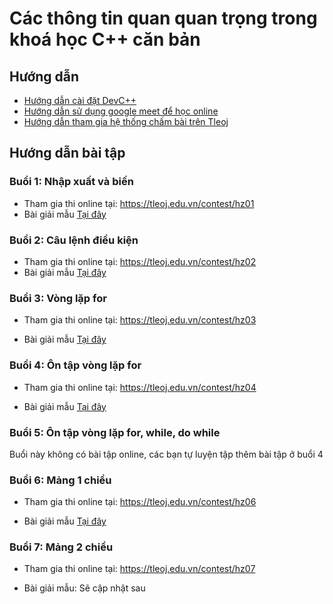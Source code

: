 # Các thông tin quan quan trọng trong khoá học C++ căn bản

## Hướng dẫn

- [Hướng dẫn cài đặt DevC++](https://github.com/zukahai/cpp-basics-tutorial/raw/main/Khoá%20học/00_initial/Cài%20đặt%20môi%20trường.docx)
- [Hướng dẫn sử dụng google meet để học online](https://github.com/zukahai/cpp-basics-tutorial/blob/main/Khoá%20học/00_initial/ggmeet.md)
- [Hướng dẫn tham gia hệ thống chấm bài trên Tleoj](https://github.com/zukahai/cpp-basics-tutorial/blob/main/Quyết/10_online_jundge_system/readme.md)

## Hướng dẫn bài tập

### Buổi 1: Nhập xuất và biến

- Tham gia thi online tại:
https://tleoj.edu.vn/contest/hz01
- Bài giải mẫu [Tại đây](https://github.com/zukahai/cpp-basics-tutorial/blob/main/Khoá%20học/01_cin_cout_variable/exercises.md)

### Buổi 2: Câu lệnh điều kiện

- Tham gia thi online tại:
https://tleoj.edu.vn/contest/hz02
- Bài giải mẫu [Tại đây](https://github.com/zukahai/cpp-basics-tutorial/blob/main/Khoá%20học/02_if_else/readme.md)

### Buổi 3: Vòng lặp for

- Tham gia thi online tại:
https://tleoj.edu.vn/contest/hz03

- Bài giải mẫu [Tại đây](https://github.com/zukahai/cpp-basics-tutorial/blob/main/Khoá%20học/03_for_loop/readme.md)

### Buổi 4: Ôn tập vòng lặp for
- Tham gia thi online tại:
https://tleoj.edu.vn/contest/hz04

- Bài giải mẫu [Tại đây](https://github.com/zukahai/cpp-basics-tutorial/tree/main/Khoá%20học/05_while_do_while/ex4)

### Buổi 5: Ôn tập vòng lặp for, while, do while

Buổi này không có bài tập online, các bạn tự luyện tập thêm bài tập ở buổi 4

### Buổi 6: Mảng 1 chiều
- Tham gia thi online tại:
https://tleoj.edu.vn/contest/hz06

- Bài giải mẫu [Tại đây](https://github.com/zukahai/cpp-basics-tutorial/tree/main/Khoá%20học/06_array_1D/exs)

### Buổi 7: Mảng 2 chiều
- Tham gia thi online tại:
https://tleoj.edu.vn/contest/hz07

- Bài giải mẫu: Sẽ cập nhật sau

